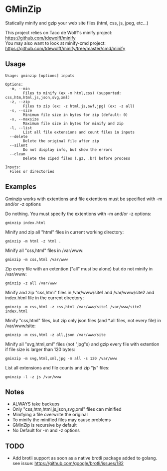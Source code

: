 # GMinZip
Statically minify and gzip your web site files (html, css, js, jpeg, etc...)

This project relies on Taco de Wolff's minify project: https://github.com/tdewolff/minify  
You may also want to look at minify-cmd project: https://github.com/tdewolff/minify/tree/master/cmd/minify

## Usage

	Usage: gminzip [options] inputs

	Options:
	  -m, --min
			Files to minify (ex -m html,css) (supported: css,htm,html,js,json,svg,xml)
	  -z, --zip
			Files to zip (ex: -z html,js,swf,jpg) (ex: -z all)
	  -s, --size
			Minimum file size in bytes for zip (default: 0)
	  -x, --maxsize
			Maximum file size in bytes for minify and zip
	  -l, --list
			List all file extensions and count files in inputs
	  --delete
			Delete the original file after zip
	  --silent
			Do not display info, but show the errors
	  --clean
			Delete the ziped files (.gz, .br) before process

	Inputs:
	  Files or directories

## Examples

Gminzip works with extentions and file extentions must be specified with -m and/or -z options

Do nothing. You must specify the extentions with -m and/or -z options:

    gminzip index.html

Minify and zip all "html" files in current working directory:

    gminzip -m html -z html .

Minify all "css,html" files in /var/www:

	gminzip -m css,html /var/www

Zip every file with an extention ("all" must be alone) but do not minify in /var/www:

	gminzip -z all /var/www

Minify and zip "css,html" files in /var/www/site1 and /var/www/site2 and index.html file in the current directory:

	gminzip -m css,html -z css,html /var/www/site1 /var/www/site2 index.html

Minify "css,html" files, but zip only json files (and *.all files, not every file) in /var/www/site:

	gminzip -m css,html -z all,json /var/www/site

Minify all "svg,html,xml" files (not "jpg"s) and gzip every file with extention if file size is larger than 120 bytes:

	gminzip -m svg,html,xml,jpg -m all -s 120 /var/www

List all extensions and file counts and zip "js" files:

	gminzip -l -z js /var/www

## Notes

* ALWAYS take backups
* Only "css,htm,html,js,json,svg,xml" files can minified
* Minifying a file overwrite the original
* To minify the minified files may cause problems
* GMinZip is recursive by default
* No Default for -m and -z options

## TODO

* Add brotli support as soon as a native brotli package added to golang.  
  see issue: https://github.com/google/brotli/issues/182
